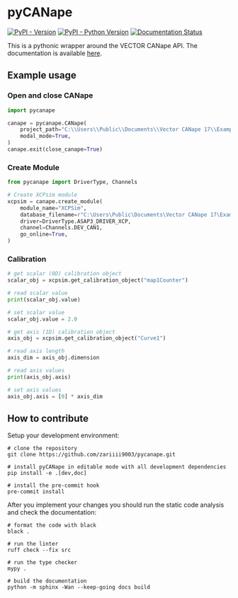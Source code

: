 # pyCANape

[![PyPI - Version](https://img.shields.io/pypi/v/pycanape.svg)](https://pypi.org/project/pycanape)
[![PyPI - Python Version](https://img.shields.io/pypi/pyversions/pycanape.svg)](https://pypi.org/project/pycanape)
[![Documentation Status](https://readthedocs.org/projects/pycanape/badge/?version=latest)](https://pycanape.readthedocs.io/en/latest/?badge=latest)

This is a pythonic wrapper around the VECTOR CANape API.
The documentation is available [here](https://pycanape.readthedocs.io/en/latest).

## Example usage

### Open and close CANape
````python
import pycanape

canape = pycanape.CANape(
    project_path="C:\\Users\\Public\\Documents\\Vector CANape 17\\Examples\\XCPDemo",
    modal_mode=True,
)
canape.exit(close_canape=True)
````

### Create Module
````python
from pycanape import DriverType, Channels

# Create XCPsim module
xcpsim = canape.create_module(
    module_name="XCPSim",
    database_filename=r"C:\Users\Public\Documents\Vector CANape 17\Examples\XCPDemo\XCPsim.a2l",
    driver=DriverType.ASAP3_DRIVER_XCP,
    channel=Channels.DEV_CAN1,
    go_online=True,
)
````

### Calibration
````python
# get scalar (0D) calibration object
scalar_obj = xcpsim.get_calibration_object("map1Counter")

# read scalar value
print(scalar_obj.value)

# set scalar value
scalar_obj.value = 2.0

# get axis (1D) calibration object
axis_obj = xcpsim.get_calibration_object("Curve1")

# read axis length
axis_dim = axis_obj.dimension

# read axis values
print(axis_obj.axis)

# set axis values
axis_obj.axis = [0] * axis_dim
````

## How to contribute

Setup your development environment:
```shell script
# clone the repository
git clone https://github.com/zariiii9003/pycanape.git

# install pyCANape in editable mode with all development dependencies
pip install -e .[dev,doc]

# install the pre-commit hook
pre-commit install
```

After you implement your changes you should run the static code analysis and check the documentation:
```shell script
# format the code with black
black .

# run the linter
ruff check --fix src

# run the type checker
mypy .

# build the documentation
python -m sphinx -Wan --keep-going docs build
```